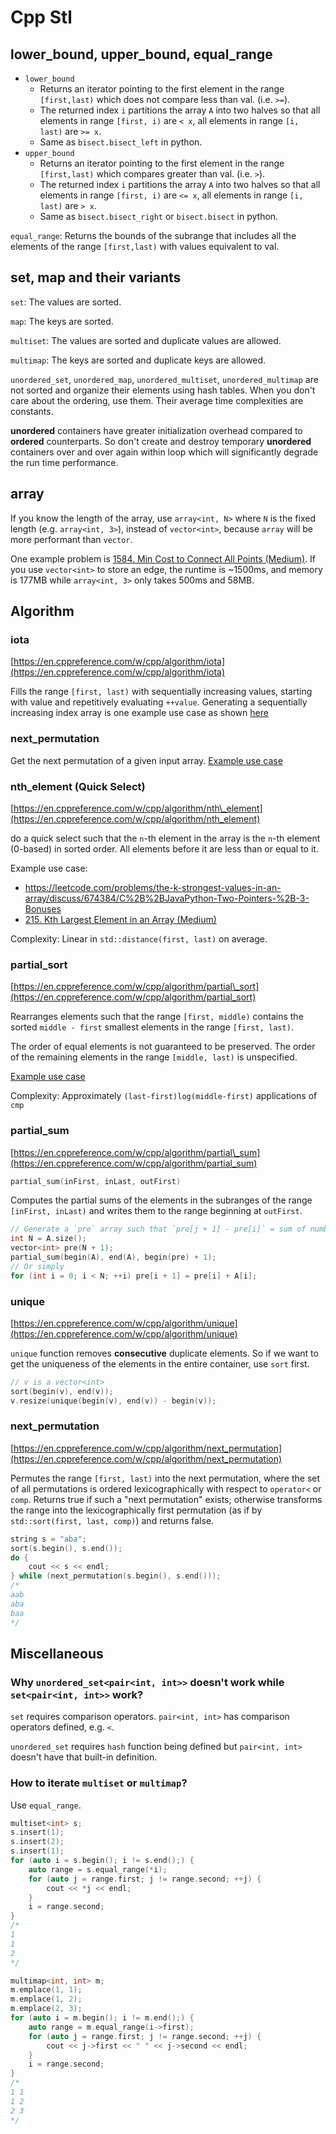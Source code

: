# Cpp Stl

## lower\_bound, upper\_bound, equal\_range

* `lower_bound`
  * Returns an iterator pointing to the first element in the range `[first,last)` which does not compare less than val. \(i.e. `>=`\).
  * The returned index `i` partitions the array `A` into two halves so that all elements in range `[first, i)` are `< x`, all elements in range `[i, last)` are `>= x`.
  * Same as `bisect.bisect_left` in python.
* `upper_bound`
  * Returns an iterator pointing to the first element in the range `[first,last)` which compares greater than val. \(i.e. `>`\).
  * The returned index `i` partitions the array `A` into two halves so that all elements in range `[first, i)` are `<= x`, all elements in range `[i, last)` are `> x`.
  * Same as `bisect.bisect_right` or `bisect.bisect` in python.

`equal_range`: Returns the bounds of the subrange that includes all the elements of the range `[first,last)` with values equivalent to val.

## set, map and their variants

`set`: The values are sorted.

`map`: The keys are sorted.

`multiset`: The values are sorted and duplicate values are allowed.

`multimap`: The keys are sorted and duplicate keys are allowed.

`unordered_set`, `unordered_map`, `unordered_multiset`, `unordered_multimap` are not sorted and organize their elements using hash tables. When you don't care about the ordering, use them. Their average time complexities are constants.

**unordered** containers have greater initialization overhead compared to **ordered** counterparts. So don't create and destroy temporary **unordered** containers over and over again within loop which will significantly degrade the run time performance.

## array

If you know the length of the array, use `array<int, N>` where `N` is the fixed length (e.g. `array<int, 3>`), instead of `vector<int>`, because `array` will be more performant than `vector`.

One example problem is [1584. Min Cost to Connect All Points (Medium)](https://leetcode.com/problems/min-cost-to-connect-all-points/). If you use `vector<int>` to store an edge, the runtime is ~1500ms, and memory is 177MB while `array<int, 3>` only takes 500ms and 58MB.

## Algorithm

### iota

[https://en.cppreference.com/w/cpp/algorithm/iota](https://en.cppreference.com/w/cpp/algorithm/iota)

Fills the range `[first, last)` with sequentially increasing values, starting with value and repetitively evaluating `++value`. Generating a sequentially increasing index array is one example use case as shown [here](https://leetcode.com/problems/maximum-profit-in-job-scheduling/discuss/409188/C%2B%2B-with-picture)

### next\_permutation

Get the next permutation of a given input array. [Example use case](https://github.com/lzl124631x/LeetCode/tree/master/leetcode/556.%20Next%20Greater%20Element%20III)

### nth\_element \(Quick Select\)

[https://en.cppreference.com/w/cpp/algorithm/nth\_element](https://en.cppreference.com/w/cpp/algorithm/nth_element)

do a quick select such that the `n`-th element in the array is the `n`-th element (0-based) in sorted order. All elements before it are less than or equal to it.

Example use case:

* https://leetcode.com/problems/the-k-strongest-values-in-an-array/discuss/674384/C%2B%2BJavaPython-Two-Pointers-%2B-3-Bonuses
* [215. Kth Largest Element in an Array (Medium)](https://leetcode.com/problems/kth-largest-element-in-an-array/)

Complexity: Linear in `std::distance(first, last)` on average.

### partial\_sort

[https://en.cppreference.com/w/cpp/algorithm/partial\_sort](https://en.cppreference.com/w/cpp/algorithm/partial_sort)

Rearranges elements such that the range `[first, middle)` contains the sorted `middle - first` smallest elements in the range `[first, last)`.

The order of equal elements is not guaranteed to be preserved. The order of the remaining elements in the range `[middle, last)` is unspecified.

[Example use case](https://leetcode.com/problems/the-k-strongest-values-in-an-array/discuss/674384/C%2B%2BJavaPython-Two-Pointers-%2B-3-Bonuses)

Complexity: Approximately `(last-first)log(middle-first)` applications of `cmp`

### partial\_sum

[https://en.cppreference.com/w/cpp/algorithm/partial\_sum](https://en.cppreference.com/w/cpp/algorithm/partial_sum)

```cpp
partial_sum(inFirst, inLast, outFirst)
```

Computes the partial sums of the elements in the subranges of the range `[inFirst, inLast)` and writes them to the range beginning at `outFirst`.

```cpp
// Generate a `pre` array such that `pre[j + 1] - pre[i]` = sum of numbers between i and j.
int N = A.size();
vector<int> pre(N + 1);
partial_sum(begin(A), end(A), begin(pre) + 1);
// Or simply
for (int i = 0; i < N; ++i) pre[i + 1] = pre[i] + A[i];
```

### unique

[https://en.cppreference.com/w/cpp/algorithm/unique](https://en.cppreference.com/w/cpp/algorithm/unique)

`unique` function removes **consecutive** duplicate elements. So if we want to get the uniqueness of the elements in the entire container, use `sort` first.

```cpp
// v is a vector<int>
sort(begin(v), end(v));
v.resize(unique(begin(v), end(v)) - begin(v));
```

### next_permutation

[https://en.cppreference.com/w/cpp/algorithm/next_permutation](https://en.cppreference.com/w/cpp/algorithm/next_permutation)

Permutes the range `[first, last)` into the next permutation, where the set of all permutations is ordered lexicographically with respect to `operator<` or `comp`. Returns true if such a "next permutation" exists; otherwise transforms the range into the lexicographically first permutation (as if by `std::sort(first, last, comp)`) and returns false.

```cpp
string s = "aba";
sort(s.begin(), s.end());
do {
    cout << s << endl;
} while (next_permutation(s.begin(), s.end()));
/*
aab
aba
baa
*/
```

## Miscellaneous

### Why `unordered_set<pair<int, int>>` doesn't work while `set<pair<int, int>>` work?

`set` requires comparison operators. `pair<int, int>` has comparison operators defined, e.g. `<`.

`unordered_set` requires `hash` function being defined but `pair<int, int>` doesn't have that built-in definition.

### How to iterate `multiset` or `multimap`?

Use `equal_range`.

```cpp
multiset<int> s;
s.insert(1);
s.insert(2);
s.insert(1);
for (auto i = s.begin(); i != s.end();) {
    auto range = s.equal_range(*i);
    for (auto j = range.first; j != range.second; ++j) {
        cout << *j << endl;
    }
    i = range.second;
}
/*
1
1
2
*/
```

```cpp
multimap<int, int> m;
m.emplace(1, 1);
m.emplace(1, 2);
m.emplace(2, 3);
for (auto i = m.begin(); i != m.end();) {
    auto range = m.equal_range(i->first);
    for (auto j = range.first; j != range.second; ++j) {
        cout << j->first << " " << j->second << endl;
    }
    i = range.second;
}
/*
1 1
1 2
2 3
*/
```
